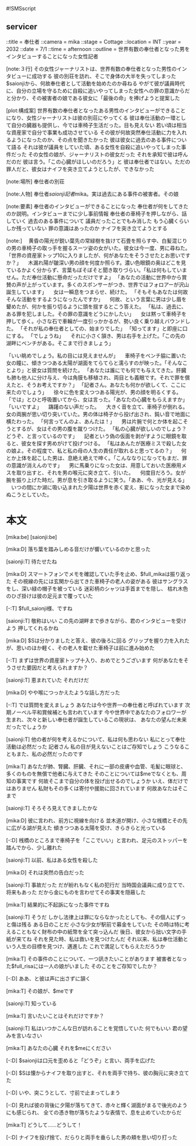 #!SMSscript

## servicer

::title = 奉仕者
::camera = mika
::stage = Cottage
::location = INT
::year = 2032
::date = 7/1
::time = afternoon
::outline = 世界有数の奉仕者となった男をインタビューすることになった女性記者

[note:３行]
その女性ジャーナリストは、世界有数の奉仕者となった男性のインタビューに成功する
彼の別荘を訪れ、そこで身体の大半を失ってしまった$saionjiから、何故奉仕者として活動を始めたのか尋ねる
やがて彼が議員時代に、自分の立場を守るために自殺に追いやってしまった女性への罪の意識からだと分かり、その被害者の娘である彼女に「最後の命」を捧げようと提案した

[plot:構成案]
世界有数の奉仕者となったある男性のインタビューができることになり、女性ジャーナリストは彼の別荘にやってくる
彼は奉仕活動の一環として自分の臓器も提供し、今では車椅子生活だった。目も見えない
若い頃は相当な資産家で自分で事業も成功させている
その彼が何故突然奉仕活動に力を入れるようになったのか、その点を聞きたかった
彼は彼女に過去のある事件について語る
それは彼が議員をしていた頃、ある女性を自殺に追いやってしまった事件だった
その女性の娘が、ジャーナリストの彼女だった
それを承知で彼は呼んだのだ
彼は言う。「この心臓がほしいのだろう」と
彼は奉仕者ではない。ただの罪人だと、彼女はナイフを突き立てようとしたが、できなかった

[note:場所]
奉仕者の別荘

[note:人物]
奉仕者$saionji
記者$mika。実は過去にある事件の被害者。その娘

[note:要素]
奉仕者のインタビューができることになった
奉仕者が何をしてきたのか説明。インタビューまでに少し事前情報
奉仕者の車椅子を押しながら、話していく
過去のある事件について
議員だったことでもみ消した
もう心臓くらいしか残っていない
罪の意識はあったのか
ナイフを突き立てようとする


[note:]
　黄昏の陽光が鋭い葉先の常緑樹を抜けて石畳を照らす中、白髪混じりの男の車椅子の取っ手を握るスーツ姿の女がいた。彼女は今一度、男に尋ねた。
「世界の資産家トップ10に入りましたが、何があなたをそうさせたとお思いですか？」
　木漏れ陽が皺深い男の顔を何度か照らす。濃い色眼鏡の奥はどこを見ているかよく分からず、言葉もぼそぼそと聞き取りづらい。「私は何もしていません。ただ奉仕活動に懸命だっただけですよ」
「あなたの活動に世界中から賞賛の声が上がっています。多くのスポンサーがつき、世界ではフォロアーが沢山誕生しています」
　女は一瞬息をつまらせ、続けた。
「そもそもあなたは何故そんな活動をするようになったんですか」
　何故、という言葉に男は少し眉を顰めたが、何かを振り切るように頭を揺するとこう答えた。
「私は、過去に、ある罪を犯しました。その罪の意識をどうにかしたい」
　女は黙って車椅子を押して歩く。小さな石で車輪が一度引っかかるが、勢い良く乗り越えバウンドした。
「それが私の奉仕者としての、始まりでした」
「知ってます」と即座に口にする。
「でしょうね」
　それに小さく頷き、男は右手を上げた。「この先の湖畔にベンチがある。そこまで行きましょう」

「いい眺めでしょう。私の目には見えませんが」
　車椅子をベンチ脇に置いた女の瞳に、傾きつつある太陽が湖面をてらてらと濡らすのが映った。「そんなことより」と彼女は質問を続けた。
「あなたは誰にでも何でも与えてきた。肝臓も肺も他人に分け与え、今は角膜も移植され、両目とも義眼です。それで罪を償えたと、そうお考えですか？」
「記者さん。あなたも何かが欲しくて、ここに来たのでしょう」
　徐々に色を変えつつある陽光が、男の顔を明るくする。
「では」とひと呼吸置いてから、女は言った。「あなたの心臓をもらえますか」
「いいですよ」
　躊躇のない声だった。
　大きく音を立て、車椅子が倒れる。女の両腕が思い切り突いていた。男の体は椅子から投げ出され、鈍い音で地面に横たわった。
「何言ってんのよ、あんたは！」
　男は片腕で何とか体を起こそうとするが、女はその男の腹を蹴りつけた。
「私の心臓が欲しいのでしょう？　どうぞ、と言っているのです」
　記者という偽の仮面を剥がすように眼鏡を取ると、彼女を探す男めがけて投げつける。
「私はあんたが医療ミスで殺した女の娘よ。その程度で、私と私の母の人生の責任が取れると思ってるの？」
　何とか上体を起こした男は、息絶え絶えで呻く。「こんななりになってもまだ、罪の意識が消えんのです」
　男に馬乗りになった女は、用意しておいた医療用メスを取り出すと、それを男の喉元に突き立て、引いた。
　何度目だろう。女が腕を振り上げた時だ。男が息を引き取るように笑う。「ああ、今、光が見える」
　いつの間にか湖に吸い込まれた夕陽は世界を赤く変え、影になった女まで染めぬこうとしていた。


# 本文

[mika:be]
[saionji:be]

[mika:D]
落ち葉を踏みしめる音だけが響いているのかと思った

[saionji:T]
待たせたね

[mika:D]
スマートフォンでメモを確認していた手を止め、$full_mikaは振り返った
その視線の先には玄関から出てきた車椅子の老人の姿がある
彼はサングラスをし、深い緑の帽子を被っている
迷彩柄のシャツは手首までを隠し、
枯れ木色のひざ掛けは彼の足元まで覆っていた

[-:T]
$full_saionji様、ですね

[saionji:T]
敬称はいい
この先の湖畔まで歩きながら、君のインタビューを受けよう
押してくれるかね

[mika:D]
$Sは分かりましたと答え、彼の後ろに回る
グリップを握り力を入れたが、思いのほか軽く、その老人を載せた車椅子は前に進み始めた

[-:T]
まずは世界の資産家トップ十入り、おめでとうございます
何があなたをそうさせた要因だと考えられますか？

[saionji:T]
恵まれていた
それだけだ

[mika:D]
やや喉につっかえたような話し方だった

[-:T]
では質問を変えましょう
あなたは今や世界一の奉仕者と呼ばれています
次期ノーベル平和賞候補とも言われています
今や世界中であなたのフォロワーが生まれ、次々と新しい奉仕者が誕生しているこの現状は、
あなたの望んだ未来だったでしょうか

[saionji:T]
他の者が何を考えるかについて、私は何も思わない
私にとって奉仕活動は必然だった
記者さん
私の目が見えないことはご存知でしょう
こうなることもまた、私の必然だったのです

[mika:T]
あなたが肺、腎臓、肝臓、それに一部の皮膚や血管、毛髪に眼球と、
多くのものを無償で他者に与えてきた
そのことについては$meでなくとも、周知の事実です
何故そこまで自分の体を投げ出せるのでしょうか
いえ、体だけではありません
私財もその多くは寄付や援助に回されています
何故あなたはそこまで

[saionji:T]
そろそろ見えてきましたかな

[mika:D]
彼に言われ、前方に視線を向ける
並木道が開け、小さな桟橋とその先に広がる湖が見えた
傾きつつある太陽を受け、きらきらと光っている

[-:D]
桟橋のところまで車椅子を「ここでいい」と言われ、足元のストッパーを踏んでから、少し離れた

[saionji:T]
以前、私はある女性を殺した

[mika:D]
それは突然の告白だった

[saionji:T]
事故だった
だが紛れもなく私の犯行だ
当時国会議員に成り立てで、将来もあった
だから金にものを言わせてその事実を隠蔽した

[mika:T]
結果的に不起訴になった事件ですね

[saionji:T]
そうだ
しかし法律上は罪にならなかったとしても、その個人にずっと傷は残る
ある日のことだ
小さな少女が駅前で募金をしていた
その時は特に考えることもなく財布の中の紙幣を全て突っ込んだ
後日、彼女から拙い文字の手紙が来てね
それを見た時、私は救いを見つけたんだ
それ以来、私は奉仕活動という人生の目標を見つけ、邁進した
これで満足してもらえただろうか

[mika:T]
その事件のことについて、一つ訊きたいことがあります
被害者となった$full_risaには一人の娘がいました
そのことをご存知でしたか？

[-:D]
ああ、と彼は声に出さずに頷く

[mika:T]
その娘が、$meです

[saionji:T]
知っている

[mika:T]
言いたいことはそれだけですか？

[saionji:T]
私はいつかこんな日が訪れることを覚悟していた
何でもいい
君の望みを言いなさい

[mika:T]
あなたの心臓
それを$meにください

[-:D]
$saionjiは口元を歪めると「どうぞ」と言い、両手を広げた

[-:D]
$Sは懐からナイフを取り出すと、それを両手で持ち、彼の胸元に突き立てた

[-:D]
いや、突こうとして、寸前で止まってしまう

[-:D]
見れば彼の背後に夕陽が落ちてきて、赤々と輝く湖面がまるで後光のようにも感じられ、
全ての憑き物が落ちたような表情で、息を止めていたからだ

[mika:T]
どうして……どうして！

[-:D]
ナイフを投げ捨て、だらりと両手を垂らした男の頬を思い切り打った
